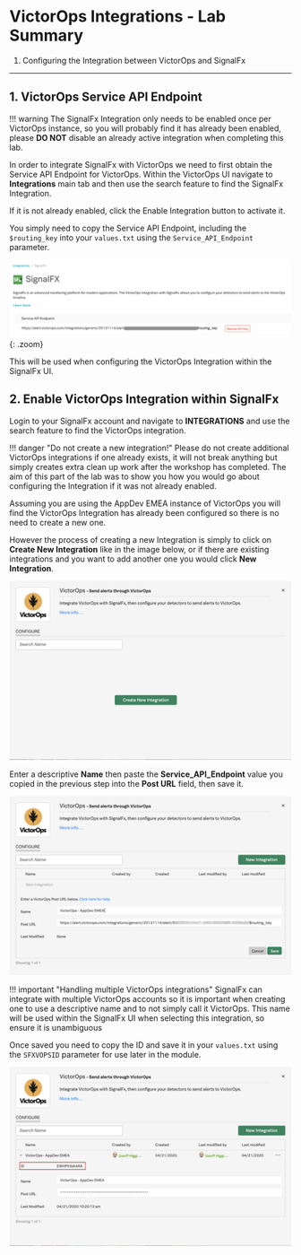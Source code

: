 # VictorOps Integrations - Lab Summary

1. Configuring the Integration between VictorOps and SignalFx

---

## 1. VictorOps Service API Endpoint

!!! warning
    The SignalFx Integration only needs to be enabled once per VictorOps instance, so you will probably find it has already been enabled, please **DO NOT** disable an already active integration when completing this lab.

In order to integrate SignalFx with VictorOps we need to first obtain the Service API Endpoint for VictorOps. Within the VictorOps UI navigate to **Integrations** main tab and then use the search feature to find the SignalFx Integration.

If it is not already enabled, click the Enable Integration button to activate it.

You simply need to copy the Service API Endpoint, including the `$routing_key` into your `values.txt` using the `Service_API_Endpoint` parameter.

![Endpoint](../../images/victorops/endpoint.png){: .zoom}

This will be used when configuring the VictorOps Integration within the SignalFx UI.

## 2. Enable VictorOps Integration within SignalFx

Login to your SignalFx account and navigate to **INTEGRATIONS** and use the search feature to find the VictorOps integration.

!!! danger "Do not create a new integration!"
    Please do not create additional VictorOps integrations if one already exists, it will not break anything but simply creates extra clean up work after the workshop has completed.  The aim of this part of the lab was to show you how you would go about configuring the Integration if it was not already enabled.

Assuming you are using the AppDev EMEA instance of VictorOps you will find the VictorOps Integration has already been configured so there is no need to create a new one.

However the process of creating a new Integration is simply to click on **Create New Integration** like in the image below, or if there are existing integrations and you want to add another one you would click **New Integration**.

![VictorOps Integration](../../images/victorops/m7-sfx-new-vo-integration.png)

Enter a descriptive **Name** then paste the **Service_API_Endpoint** value you copied in the previous step into the **Post URL** field, then save it.

![VictorOps Integration](../../images/victorops/m7-sfx-vo-integration-url.png)

!!! important "Handling multiple VictorOps integrations"
    SignalFx can integrate with multiple VictorOps accounts so it is important when creating one to use a descriptive name and to not simply call it VictorOps.  This name will be used within the SignalFx UI when selecting this integration, so ensure it is unambiguous

Once saved you need to copy the ID and save it in your `values.txt` using the `SFXVOPSID` parameter for use later in the module.

![VictorOps Integration](../../images/victorops/m7-sfx-vo-integration-id.png)

